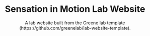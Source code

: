 <h1 align="center">Sensation in Motion Lab Website</h1>
<p align="center">
A lab website built from the Greene lab template (https://github.com/greenelab/lab-website-template).

